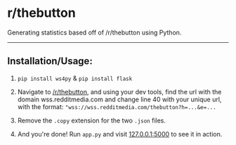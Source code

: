 # r/thebutton
Generating statistics based off of /r/thebutton using Python.

---
## Installation/Usage:
1) `pip install ws4py` & `pip install flask`

2) Navigate to [/r/thebutton](http://reddit.com/r/thebutton), and using your dev tools,
find the url with the domain wss.redditmedia.com and change line 40 with your unique url,
with the format: `"wss://wss.redditmedia.com/thebutton?h=...&e=...`

3) Remove the `.copy` extension for the two `.json` files.


4) And you're done! Run `app.py` and visit [127.0.0.1:5000](http://127.0.0.1:5000) to see it in action.
